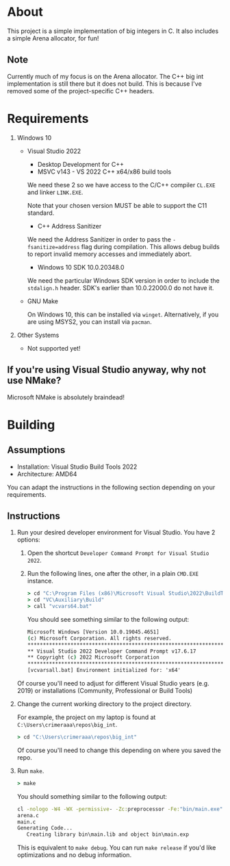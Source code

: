 # About

This project is a simple implementation of big integers in C.
It also includes a simple Arena allocator, for fun!

## Note

Currently much of my focus is on the Arena allocator.
The C++ big int implementation is still there but it does not build.
This is because I've removed some of the project-specific C++ headers.

# Requirements

1. Windows 10
    * Visual Studio 2022
        * Desktop Development for C++
        * MSVC v143 - VS 2022 C++ x64/x86 build tools
        
        We need these 2 so we have access to the C/C++ compiler `CL.EXE` and linker `LINK.EXE`.
        
        Note that your chosen version MUST be able to support the C11 standard.

        * C++ Address Sanitizer

        We need the Address Sanitizer in order to pass the `-fsanitize=address` flag during compilation. This allows debug builds to report invalid memory accesses and immediately abort.

        * Windows 10 SDK 10.0.20348.0

        We need the particular Windows SDK version in order to include the `stdalign.h` header. SDK's earlier than 10.0.22000.0 do not have it.
        
    * GNU Make

        On Windows 10, this can be installed via `winget`.
        Alternatively, if you are using MSYS2, you can install via `pacman`.

1. Other Systems

    * Not supported yet!

## If you're using Visual Studio anyway, why not use NMake?

Microsoft NMake is absolutely braindead!

# Building

## Assumptions

* Installation: Visual Studio Build Tools 2022
* Architecture: AMD64

You can adapt the instructions in the following section depending on your requirements.

## Instructions

<!-- auto update lists: use all 1's, works for GitHub-flavored MD -->
1. Run your desired developer environment for Visual Studio. You have 2 options:
    1. Open the shortcut `Developer Command Prompt for Visual Studio 2022`.
    1. Run the following lines, one after the other, in a plain `CMD.EXE` instance.

        ```bat
        > cd "C:\Program Files (x86)\Microsoft Visual Studio\2022\BuildTools"
        > cd "VC\Auxiliary\Build"
        > call "vcvars64.bat"
        ```
        You should see something similar to the following output:
        ```bat
        Microsoft Windows [Version 10.0.19045.4651]
        (c) Microsoft Corporation. All rights reserved.
        **********************************************************************
        ** Visual Studio 2022 Developer Command Prompt v17.6.17
        ** Copyright (c) 2022 Microsoft Corporation
        **********************************************************************
        [vcvarsall.bat] Environment initialized for: 'x64'
        ```
        
    Of course you'll need to adjust for different Visual Studio years (e.g. 2019) or installations (Community, Professional or Build Tools)

1. Change the current working directory to the project directory.

    For example, the project on my laptop is found at `C:\Users\crimeraaa\repos\big_int`.

    ```bat
    > cd "C:\Users\crimeraaa\repos\big_int"
    ```
    
    Of course you'll need to change this depending on where you saved the repo.

1. Run `make`.

    ```bat
    > make
    ```

    You should something similar to the following output:

    ```bat
    cl -nologo -W4 -WX -permissive- -Zc:preprocessor -Fe:"bin/main.exe" -Fo:"obj/" -std:c11 -Zc:__STDC__ -Od -Zi -Fd:"bin/" -fsanitize=address -DDEBUG_USE_PRINT src/arena.c src/main.c
    arena.c
    main.c
    Generating Code...
       Creating library bin\main.lib and object bin\main.exp
    ```

    This is equivalent to `make debug`.
    You can run `make release` if you'd like optimizations and no debug information.
